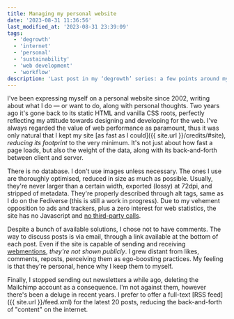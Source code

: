 ```yaml
---
title: Managing my personal website
date: '2023-08-31 11:36:56'
last_modified_at: '2023-08-31 23:39:09'
tags:
  - 'degrowth'
  - 'internet'
  - 'personal'
  - 'sustainability'
  - 'web development'
  - 'workflow'
description: 'Last post in my ‘degrowth’ series: a few points around my concept of a personal and sustainable website.'
---
```

I've been expressing myself on a personal website since 2002, writing about what I do&nbsp;—&nbsp;or want to do, along with personal thoughts. Two years ago it's gone back to its static HTML and vanilla CSS roots, perfectly reflecting my attitude towards designing and developing for the web. I've always regarded the value of web performance as paramount, thus it was only natural that I kept my site [as fast as I could]({{ site.url }}/credits/#site), _reducing its footprint_ to the very minimum. It's not just about how fast a page loads, but also the weight of the data, along with its back-and-forth between client and server.

There is no database. I don't use images unless necessary. The ones I use are thoroughly optimised, reduced in size as much as possible. Usually, they're never larger than a certain width, exported (lossy) at 72dpi, and stripped of metadata. They're properly described through alt tags, same as I do on the Fediverse (this is still a work in progress). Due to my vehement opposition to ads and trackers, plus a zero interest for web statistics, the site has no Javascript and [no third-party calls](https://themarkup.org/blacklight?url=minutestomidnight.co.uk).

Despite a bunch of available solutions, I chose not to have comments. The way to discuss posts is via email, through a link available at the bottom of each post. Even if the site is capable of sending and receiving [webmentions](https://indieweb.org/Webmention), _they're not shown publicly_. I grew distant from likes, comments, reposts, perceiving them as ego-boosting practices. My feeling is that they're personal, hence why I keep them to myself.

Finally, I stopped sending out newsletters a while ago, deleting the Mailchimp account as a consequence. I'm not against them, however there's been a deluge in recent years. I prefer to offer a full-text [RSS feed]({{ site.url }}/feed.xml) for the latest 20 posts, reducing the back-and-forth of "content" on the internet.